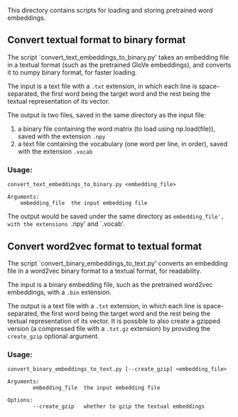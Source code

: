 This directory contains scripts for loading and storing pretrained word embeddings.

## Convert textual format to binary format

The script `convert_text_embeddings_to_binary.py' takes an embedding file in a textual format (such as the pretrained GloVe embeddings), 
and converts it to numpy binary format, for faster loading.
    
The input is a text file with a `.txt` extension, in which each line is space-separated, the first word being the target word
and the rest being the textual representation of its vector.

The output is two files, saved in the same directory as the input file:
1. a binary file containing the word matrix (to load using np.load(file)), saved with the extension `.npy` 
2. a text file containing the vocabulary (one word per line, in order), saved with the extension `.vocab`
    
### Usage:
```
convert_text_embeddings_to_binary.py <embedding_file> 

Arguments:
    embedding_file  the input embedding file
```

The output would be saved under the same directory as `embedding_file', with the extensions `.npy' and `.vocab'. 


## Convert word2vec format to textual format

The script `convert_binary_embeddings_to_text.py' converts an embedding file in a word2vec binary format to a textual format, for readability.
    
The input is a binary embedding file, such as the pretrained word2vec embeddings, with a `.bin` extension.
    
The output is a text file with a `.txt` extension, in which each line is space-separated, the first word being the target word and the rest being the textual representation of its vector.
It is possible to also create a gzipped version (a compressed file with a `.txt.gz` extension) by providing the `create_gzip` optional argument.

### Usage:

```
convert_binary_embeddings_to_text.py [--create_gzip] <embedding_file>
        
Arguments:
        embedding_file  the input embedding file
        
Options:
        --create_gzip   whether to gzip the textual embeddings
